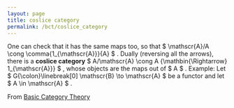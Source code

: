 ```yaml
---
layout: page
title: coslice category
permalink: /bct/coslice_category
---
```

One can check that it has the same maps too, so that $ \mathscr{A}/A \cong \comma{1_{\mathscr{A}}}{A} $ . Dually (reversing all the arrows), there is a **coslice category** $ A/\mathscr{A} \cong A {\mathbin{\Rightarrow} 1_{\mathscr{A}}} $ , whose objects are the maps out of $ A $ . Example: Let $ G{\colon}\linebreak[0] \mathscr{B} \to \mathscr{A} $ be a functor and let $ A \in \mathscr{A} $ .


From [Basic Category Theory](https://mathgloss.github.io/MathGloss/bct.html)